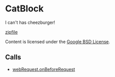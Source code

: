 
CatBlock
=======

I can't has cheezburger!

[zipfile](http://developer.chrome.com/extensions/examples/extensions/catblock.zip)

Content is licensed under the [Google BSD License](http://code.google.com/google_bsd_license.html).

Calls
-----

* [webRequest.onBeforeRequest](http://developer.chrome.com/extensions/webRequest.html#event-onBeforeRequest)